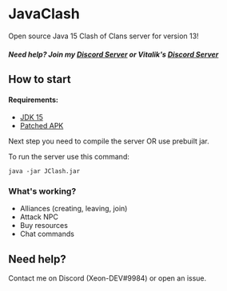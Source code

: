 # JavaClash
Open source Java 15 Clash of Clans server for version 13!

##### Need help? Join my [Discord Server](https://discord.gg/YuV4PbwX99) or Vitalik's [Discord Server](https://discord.gg/UjfNxMt82F)

## How to start
#### Requirements:
- [JDK 15](https://www.oracle.com/ru/java/technologies/javase-jdk15-downloads.html)
- [Patched APK](https://drive.google.com/file/d/1N6VtHPGB7PN1v-t9HLULKMjJdm63kIpz/view?usp=sharing)

Next step you need to compile the server OR use prebuilt jar.

To run the server use this command:

```
java -jar JClash.jar
```

### What's working?
- Alliances (creating, leaving, join)
- Attack NPC
- Buy resources
- Chat commands


## Need help?
Contact me on Discord (Xeon-DEV#9984) or open an issue.
